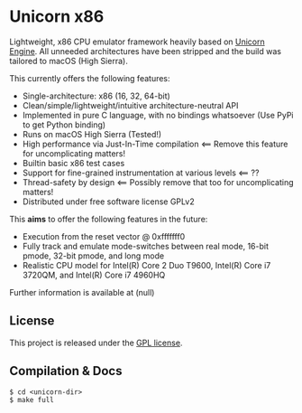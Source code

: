 Unicorn x86
==============

Lightweight, x86 CPU emulator framework heavily based on [Unicorn Engine](https://www.unicorn-engine.org/).
All unneeded architectures have been stripped and the build was tailored to macOS (High Sierra).

This currently offers the following features:
  - Single-architecture: x86 (16, 32, 64-bit)
  - Clean/simple/lightweight/intuitive architecture-neutral API
  - Implemented in pure C language, with no bindings whatsoever (Use PyPi to get Python binding)
  - Runs on macOS High Sierra (Tested!)
  - High performance via Just-In-Time compilation <== Remove this feature for uncomplicating matters!
  - Builtin basic x86 test cases
  - Support for fine-grained instrumentation at various levels <== ??
  - Thread-safety by design <== Possibly remove that too for uncomplicating matters!
  - Distributed under free software license GPLv2

This __aims__ to offer the following features in the future:
  - Execution from the reset vector @ 0xfffffff0
  - Fully track and emulate mode-switches between real mode, 16-bit pmode, 32-bit pmode, and long mode
  - Realistic CPU model for Intel(R) Core 2 Duo T9600, Intel(R) Core i7 3720QM, and Intel(R) Core i7 4960HQ

Further information is available at (null)


License
-------

This project is released under the [GPL license](COPYING).


Compilation & Docs
------------------

```
$ cd <unicorn-dir>
$ make full
```
